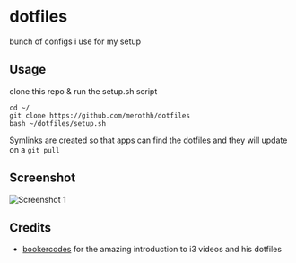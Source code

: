 dotfiles
========

bunch of configs i use for my setup


Usage
-----

clone this repo & run the setup.sh script

    cd ~/
    git clone https://github.com/merothh/dotfiles
    bash ~/dotfiles/setup.sh 

Symlinks are created so that apps can find the dotfiles and they will update on a ``git
pull``

Screenshot
-----------

![Screenshot 1](https://i.imgur.com/SLSEstf.png)

Credits
--------
- [bookercodes](https://github.com/bookercodes) for the amazing introduction to i3 videos and his dotfiles
